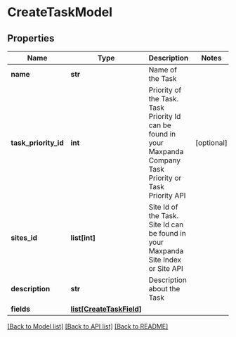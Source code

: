 # CreateTaskModel

## Properties
Name | Type | Description | Notes
------------ | ------------- | ------------- | -------------
**name** | **str** | Name of the Task | 
**task_priority_id** | **int** | Priority of the Task. Task Priority Id can be found in your Maxpanda Company Task Priority or Task Priority API | [optional] 
**sites_id** | **list[int]** | Site Id of the Task. Site Id can be found in your Maxpanda Site Index or Site API | 
**description** | **str** | Description about the Task | 
**fields** | [**list[CreateTaskField]**](CreateTaskField.md) |  | 

[[Back to Model list]](../README.md#documentation-for-models) [[Back to API list]](../README.md#documentation-for-api-endpoints) [[Back to README]](../README.md)

